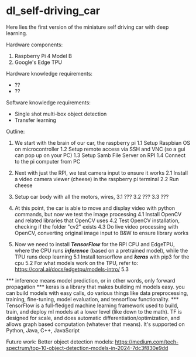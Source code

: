 # dl_self-driving_car
Here lies the first version of the miniature self driving car with deep learning.

Hardware components:
1. Raspberry Pi 4 Model B
2. Google's Edge TPU

Hardware knowledge requirements:
- ??
- ??

Software knowledge requirements:
- Single shot multi-box object detection
- Transfer learning

Outline:
1. We start with the brain of our car, the raspberry pi
    1.1 Setup Raspbian OS on microcontroller
    1.2 Setup remote access via SSH and VNC (so a gui can pop up on your PC)
    1.3 Setup Samb File Server on RPI 
    1.4 Connect to the pi computer from PC

2. Next with just the RPI, we test camera input to ensure it works
    2.1 Install a video camera viewer (cheese) in the raspberry pi terminal
    2.2 Run cheese

3. Setup car body with all the motors, wires, 
    3.1 ???
    3.2 ???
    3.3 ???

4. At this point, the car is able to move and display video with python commands, but now we test the image processing
    4.1 Install OpenCV and related libraries that OpenCV uses
    4.2 Test OpenCV installation, checking if the folder "cv2" exists
    4.3 Do live video processing with OpenCV, converting original image input to B&W to ensure library works

5. Now we need to install ***TensorFlow*** for the RPI CPU and EdgeTPU, where the CPU runs ***inference***  (based on a pretrained model), while the TPU runs deep learning
    5.1 Install tensorflow and ***keras*** with pip3 for the cpu
    5.2 For what models work on the TPU, refer to: https://coral.ai/docs/edgetpu/models-intro/
    5.3 




*** inference means model prediction, or in other words, only forward propagation
*** keras is a library that makes building ml models easy. you can build models with easy calls, do various things like data preprocessing, training, fine-tuning, model evaluation, and tensorflow functionality.
*** TensorFlow is a full-fledged machine learning framework used to build, train, and deploy ml models at a lower level (like down to the math). TF is designed for scale, and does automatic differentiation/optimization, and allows graph based computation (whatever that means). It's supported on Python, Java, C++, JavaScript


Future work:
Better object detection models: https://medium.com/tech-spectrum/top-10-object-detection-models-in-2024-7dc3f830e9dd






